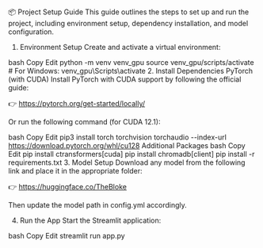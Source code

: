 📦 Project Setup Guide
This guide outlines the steps to set up and run the project, including environment setup, dependency installation, and model configuration.

1. Environment Setup
Create and activate a virtual environment:

bash
Copy
Edit
python -m venv venv_gpu
source venv_gpu/scripts/activate  # For Windows: venv_gpu\Scripts\activate
2. Install Dependencies
PyTorch (with CUDA)
Install PyTorch with CUDA support by following the official guide:

👉 https://pytorch.org/get-started/locally/

Or run the following command (for CUDA 12.1):

bash
Copy
Edit
pip3 install torch torchvision torchaudio --index-url https://download.pytorch.org/whl/cu128
Additional Packages
bash
Copy
Edit
pip install ctransformers[cuda]
pip install chromadb[client]
pip install -r requirements.txt
3. Model Setup
Download any model from the following link and place it in the appropriate folder:

👉 https://huggingface.co/TheBloke

Then update the model path in config.yml accordingly.

4. Run the App
Start the Streamlit application:

bash
Copy
Edit
streamlit run app.py

